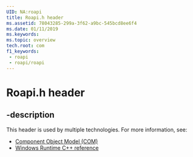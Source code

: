 ```yaml
---
UID: NA:roapi
title: Roapi.h header
ms.assetid: 78043285-299a-3f62-a9bc-545bcd8ee6f4
ms.date: 01/11/2019
ms.keywords: 
ms.topic: overview
tech.root: com
f1_keywords:
 - roapi
 - roapi/roapi
---
```


# Roapi.h header


## -description

This header is used by multiple technologies. For more information, see:

- [Component Object Model (COM)](../_com/index.md)
- [Windows Runtime C++ reference](../_winrt/index.md)

